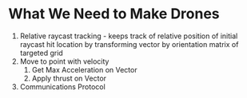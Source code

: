 # What We Need to Make Drones

1. Relative raycast tracking - keeps track of relative position of initial raycast hit location by transforming vector by orientation matrix of targeted grid
2. Move to point with velocity
    1. Get Max Acceleration on Vector
    2. Apply thrust on Vector
3. Communications Protocol